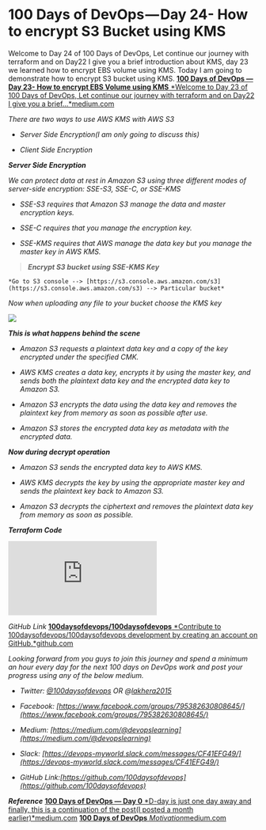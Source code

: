 
# 100 Days of DevOps — Day 24- How to encrypt S3 Bucket using KMS

Welcome to Day 24 of 100 Days of DevOps, Let continue our journey with terraform and on Day22 I give you a brief introduction about KMS, day 23 we learned how to encrypt EBS volume using KMS. Today I am going to demonstrate how to encrypt S3 bucket using KMS.
[**100 Days of DevOps — Day 23- How to encrypt EBS Volume using KMS**
*Welcome to Day 23 of 100 Days of DevOps, Let continue our journey with terraform and on Day22 I give you a brief…*medium.com](https://medium.com/@devopslearning/100-days-of-devops-day-23-how-to-encrypt-ebs-volume-using-kms-3706f7990f3)

*There are two ways to use AWS KMS with AWS S3*

* *Server Side Encryption(I am only going to discuss this)*

* *Client Side Encryption*

***Server Side Encryption***

*We can protect data at rest in Amazon S3 using three different modes of server-side encryption: SSE-S3, SSE-C, or SSE-KMS*

* *SSE-S3 requires that Amazon S3 manage the data and master encryption keys.*

* *SSE-C requires that you manage the encryption key.*

* *SSE-KMS requires that AWS manage the data key but you manage the master key in AWS KMS.*
> ***Encrypt S3 bucket using SSE-KMS Key***

    *Go to S3 console --> [https://s3.console.aws.amazon.com/s3](https://s3.console.aws.amazon.com/s3) --> Particular bucket*

*Now when uploading any file to your bucket choose the KMS key*

![](https://cdn-images-1.medium.com/max/3460/1*ojPkePchgOOIEPfeyTXbeg.png)

***This is what happens behind the scene***

* *Amazon S3 requests a plaintext data key and a copy of the key encrypted under the specified CMK.*

* *AWS KMS creates a data key, encrypts it by using the master key, and sends both the plaintext data key and the encrypted data key to Amazon S3.*

* *Amazon S3 encrypts the data using the data key and removes the plaintext key from memory as soon as possible after use.*

* *Amazon S3 stores the encrypted data key as metadata with the encrypted data.*

***Now during decrypt operation***

* *Amazon S3 sends the encrypted data key to AWS KMS.*

* *AWS KMS decrypts the key by using the appropriate master key and sends the plaintext key back to Amazon S3.*

* *Amazon S3 decrypts the ciphertext and removes the plaintext data key from memory as soon as possible.*

***Terraform Code***

<iframe src="https://medium.com/media/2d6c25d286ea26296be12cb8d4230dd0" frameborder=0></iframe>

*GitHub Link*
[**100daysofdevops/100daysofdevops**
*Contribute to 100daysofdevops/100daysofdevops development by creating an account on GitHub.*github.com](https://github.com/100daysofdevops/100daysofdevops/tree/master/s3_kms)

*Looking forward from you guys to join this journey and spend a minimum an hour every day for the next 100 days on DevOps work and post your progress using any of the below medium.*

* *Twitter: [@100daysofdevops](http://twitter.com/100daysofdevops) OR @[lakhera2015](https://twitter.com/lakhera2015)*

* *Facebook: [https://www.facebook.com/groups/795382630808645/](https://www.facebook.com/groups/795382630808645/)*

* *Medium: [https://medium.com/@devopslearning](https://medium.com/@devopslearning)*

* *Slack: [https://devops-myworld.slack.com/messages/CF41EFG49/](https://devops-myworld.slack.com/messages/CF41EFG49/)*

* *GitHub Link:[https://github.com/100daysofdevops](https://github.com/100daysofdevops)*

***Reference***
[**100 Days of DevOps — Day 0**
*D-day is just one day away and finally, this is a continuation of the post(I posted a month earlier)*medium.com](https://medium.com/@devopslearning/100-days-of-devops-day-0-4f2c9750542d)
[**100 Days of DevOps**
*Motivation*medium.com](https://medium.com/@devopslearning/100-days-of-devops-81faf13bf772)
